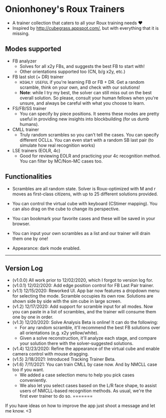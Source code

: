 # Onionhoney's Roux Trainers
- A trainer collection that caters to all your Roux training needs  ❤️
- Inspired by http://cubegrass.appspot.com/, but with everything that it is missing.
 

## Modes supported
- FB analyzer
    - Solves for all x2y FBs, and suggests the best FB to start with!
    - Other orientations supported too (CN, b/g x2y, etc.)
- FB last slot (+ DR) trainer 
    - `HIGHLY USEFUL` if you're learning FB or FB + DR. Get a random scramble, think on your own, and check with our solutions!
    - **Note**: while I try my best, the solver can still miss out on the best overall solution. So please, consult your human fellows when you're unsure, and always be careful with what you choose to learn.
- FS/FB/SS trainer 
    - You can specify by piece positions. It seems these modes are pretty useful in providing new insights into blockbuilding  (for us dumb humans).
- CMLL trainer 
    - Truly random scrambles so you can't tell the cases. You can specify different OCLLs. You can even start with a random SB last pair (to simulate how real recognition works)
- LSE trainers (EOLR, 4c)
    - Good for reviewing EOLR and practicing your 4c recognition method. You can filter by MC/Non-MC cases too.


## Functionalities
- Scrambles are all random state. Solver is Roux-optimized with M and r moves as first-class citizens, with up to 25 different solutions provided.

- You can control the virtual cube with keyboard (CStimer mapping). You can also drag on the cube to change its perspective.

- You can bookmark your favorite cases and these will be saved in your browser.

- You can input your own scrambles as a list and our trainer will drain them one by one!

- Appearance: dark mode enabled.

---

## Version Log 
- (v1.0.0) All work prior to 12/02/2020, which I forgot to version log for.
- (v1.0.1) 12/02/2020: Add edge position control for FB Last Pair trainer.
- (v1.1) 12/15/2020: Reworked UI. App bar now features a dropdown menu for selecting the mode. Scramble occupies its own row. Solutions are shown side by side with the sim cube in large screen.
- (v1.2) 12/17/2020: Add support for scramble input for all modes. Now you can paste in a list of scrambles, and the trainer will consume them one by one in order.
- (v1.3) 12/20/2020: Solve Analysis Beta is online! It can do the following:
    - For any random scramble, it'll recommend the best FB solutions over all orientations (e.g. x2y yellow/white). 
    - Given a solve reconstruction, it'll analyze each stage, and compare your solution there with the solver-suggested solutions.
- (v1.4) 12/23/2020: Refine the appearance of the virtual cube and enable camera control with mouse dragging. 
- (v1.5) 2/18/2021: Introduced Tracking Trainer Beta.
- (v1.6) 7/11/2021: You can train CMLL by case now. And by NMCLL case too if you want.
    - We added a case selection menu to help you pick cases conveniently.
    - We also let you select cases based on the L/R face shape, to assist users of NMCLL-based recognition methods. As usual, we're the first ever trainer to do so. 
=======

If you have ideas on how to improve the app just shoot a message and let me know. <3
